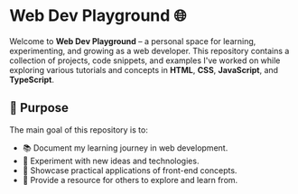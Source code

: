 # Web Dev Playground 🌐

Welcome to **Web Dev Playground** – a personal space for learning, experimenting, and growing as a web developer. This repository contains a collection of projects, code snippets, and examples I've worked on while exploring various tutorials and concepts in **HTML**, **CSS**, **JavaScript**, and **TypeScript**.

## 🚀 Purpose
The main goal of this repository is to:
- 📚 Document my learning journey in web development.
- 🧪 Experiment with new ideas and technologies.
- 🎨 Showcase practical applications of front-end concepts.
- 🤝 Provide a resource for others to explore and learn from.